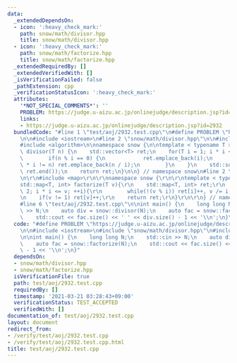 ```yaml
---
data:
  _extendedDependsOn:
  - icon: ':heavy_check_mark:'
    path: snow/math/divisor.hpp
    title: snow/math/divisor.hpp
  - icon: ':heavy_check_mark:'
    path: snow/math/factorize.hpp
    title: snow/math/factorize.hpp
  _extendedRequiredBy: []
  _extendedVerifiedWith: []
  _isVerificationFailed: false
  _pathExtension: cpp
  _verificationStatusIcon: ':heavy_check_mark:'
  attributes:
    '*NOT_SPECIAL_COMMENTS*': ''
    PROBLEM: https://judge.u-aizu.ac.jp/onlinejudge/description.jsp?id=2932
    links:
    - https://judge.u-aizu.ac.jp/onlinejudge/description.jsp?id=2932
  bundledCode: "#line 1 \"test/aoj/2932.test.cpp\"\n#define PROBLEM \"https://judge.u-aizu.ac.jp/onlinejudge/description.jsp?id=2932\"\
    \n\n#include <iostream>\n#line 2 \"snow/math/divisor.hpp\"\n\n#include <vector>\n\
    #include <algorithm>\n\nnamespace snow {\n\ntemplate < typename T >\nstd::vector<T>\
    \ divisor(T n) {\n    std::vector<T> ret;\n    for(T i = 1; i * i <= n; ++i) {\n\
    \        if(n % i == 0) {\n            ret.emplace_back(i);\n            if(i\
    \ * i != n) ret.emplace_back(n / i);\n        }\n    }\n    std::sort(ret.begin(),\
    \ ret.end());\n    return ret;\n}\n\n} // namespace snow\n#line 2 \"snow/math/factorize.hpp\"\
    \n\r\n#include <map>\r\n\r\nnamespace snow {\r\n\r\ntemplate < typename T >\r\n\
    std::map<T, int> factorize(T v){\r\n    std::map<T, int> ret;\r\n    for(T i =\
    \ 2; i * i <= v; ++i){\r\n        while(!(v % i)) ret[i]++, v /= i;\r\n    }\r\
    \n    if(v != 1) ret[v]++;\r\n    return ret;\r\n}\r\n\r\n} // namespace snow\n\
    #line 6 \"test/aoj/2932.test.cpp\"\n\nint main() {\n    long long N;\n    std::cin\
    \ >> N;\n    auto div = snow::divisor(N);\n    auto fac = snow::factorize(N);\n\
    \    std::cout << fac.size() << ' ' << div.size() - 1 << '\\n';\n}\n"
  code: "#define PROBLEM \"https://judge.u-aizu.ac.jp/onlinejudge/description.jsp?id=2932\"\
    \n\n#include <iostream>\n#include \"snow/math/divisor.hpp\"\n#include \"snow/math/factorize.hpp\"\
    \n\nint main() {\n    long long N;\n    std::cin >> N;\n    auto div = snow::divisor(N);\n\
    \    auto fac = snow::factorize(N);\n    std::cout << fac.size() << ' ' << div.size()\
    \ - 1 << '\\n';\n}"
  dependsOn:
  - snow/math/divisor.hpp
  - snow/math/factorize.hpp
  isVerificationFile: true
  path: test/aoj/2932.test.cpp
  requiredBy: []
  timestamp: '2021-03-21 03:28:43+09:00'
  verificationStatus: TEST_ACCEPTED
  verifiedWith: []
documentation_of: test/aoj/2932.test.cpp
layout: document
redirect_from:
- /verify/test/aoj/2932.test.cpp
- /verify/test/aoj/2932.test.cpp.html
title: test/aoj/2932.test.cpp
---
```

